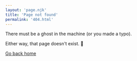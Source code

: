 ```yaml
---
layout: 'page.njk'
title: 'Page not found'
permalink: '404.html'
---
```


There must be a ghost in the machine (or you made a typo).

Either way, that page doesn't exist. 👻

[Go back home](/)